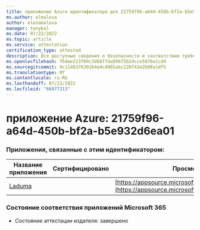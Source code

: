 ```yaml
---
title: приложение Azure идентификатора для 21759f96-a64d-450b-bf2a-b5e932d6ea01
ms.author: elmalova
author: elenamalova
manager: tonybal
ms.date: 07/22/2022
ms.topic: article
ms.service: attestation
certification_type: attested
description: Все доступные сведения о безопасности и соответствии требованиям для 21759f96-a64d-450b-bf2a-b5e932d6ea01.
ms.openlocfilehash: 764ee223f09c3d68ff4a99675b24cce5076e1cd4
ms.sourcegitcommit: 9c114837630164e4c4965abc220743e2b08a1df5
ms.translationtype: MT
ms.contentlocale: ru-RU
ms.lasthandoff: 07/22/2022
ms.locfileid: "66977213"
---
```

# <a name="azure-app-id-21759f96-a64d-450b-bf2a-b5e932d6ea01"></a>приложение Azure: 21759f96-a64d-450b-bf2a-b5e932d6ea01


### <a name="apps-associated-with-this-id"></a>Приложения, связанные с этим идентификатором:
| **Название приложения** | **Сертифицировано** | **Просмотр в AppSource** |
|--------------|---------------|-----------------------|
| [Laduma](../forward/WA200003907.md) |  | [https://appsource.microsoft.com/product/office/WA200003907](https://appsource.microsoft.com/product/office/WA200003907) |

### <a name="microsoft-365-app-compliance-status"></a>Состояние соответствия приложений Microsoft 365
- Состояние аттестации издателя: завершено
